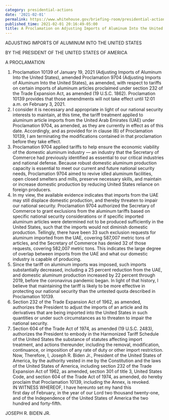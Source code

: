 ```yaml
---
category: presidential-actions
date: '2021-02-01'
permalink: https://www.whitehouse.gov/briefing-room/presidential-actions/2021/02/01/a-proclamation-on-adjusting-imports-of-aluminum-into-the-united-states/
published_time: 2021-02-01 20:16:49-05:00
title: A Proclamation on Adjusting Imports of Aluminum Into the United States
---
```

 
ADJUSTING IMPORTS OF ALUMINUM INTO THE UNITED STATES

BY THE PRESIDENT OF THE UNITED STATES OF AMERICA

A PROCLAMATION

1.  Proclamation 10139 of January 19, 2021 (Adjusting Imports of
    Aluminum Into the United States), amended Proclamation 9704
    (Adjusting Imports of Aluminum Into the United States), as amended,
    with respect to tariffs on certain imports of aluminum articles
    proclaimed under section 232 of the Trade Expansion Act, as amended
    (19 U.S.C. 1862). Proclamation 10139 provides that those amendments
    will not take effect until 12:01 a.m. on February 3, 2021.
2.  I consider it is necessary and appropriate in light of our national
    security interests to maintain, at this time, the tariff treatment
    applied to aluminum article imports from the United Arab Emirates
    (UAE) under Proclamation 9704, as amended, as they are currently in
    effect as of this date. Accordingly, and as provided for in
    clause (6) of Proclamation 10139, I am terminating the modifications
    contained in that proclamation before they take effect.
3.  Proclamation 9704 applied tariffs to help ensure the economic
    viability of the domestic aluminum industry — an industry that the
    Secretary of Commerce had previously identified as essential to our
    critical industries and national defense. Because robust domestic
    aluminum production capacity is essential to meet our current and
    future national security needs, Proclamation 9704 aimed to revive
    idled aluminum facilities, open closed smelters and mills, preserve
    necessary skills, and maintain or increase domestic production by
    reducing United States reliance on foreign producers.
4.  In my view, the available evidence indicates that imports from the
    UAE may still displace domestic production, and thereby threaten to
    impair our national security. Proclamation 9704 authorized the
    Secretary of Commerce to grant exclusions from the aluminum tariffs
    based on specific national security considerations or if specific
    imported aluminum articles were determined not to be produced
    sufficiently in the United States, such that the imports would not
    diminish domestic production. Tellingly, there have been 33 such
    exclusion requests for aluminum imported from the UAE, covering
    587,007 metric tons of articles, and the Secretary of Commerce has
    denied 32 of those requests, covering 582,007 metric tons. This
    indicates the large degree of overlap between imports from the UAE
    and what our domestic industry is capable of producing.
5.  Since the tariff on aluminum imports was imposed, such imports
    substantially decreased, including a 25 percent reduction from the
    UAE, and domestic aluminum production increased by 22 percent
    through 2019, before the coronavirus pandemic began. In light of
    that history, I believe that maintaining the tariff is likely to be
    more effective in protecting our national security than the untested
    quota described in Proclamation 10139.
6.  Section 232 of the Trade Expansion Act of 1962, as amended,
    authorizes the President to adjust the imports of an article and its
    derivatives that are being imported into the United States in such
    quantities or under such circumstances as to threaten to impair the
    national security.
7.  Section 604 of the Trade Act of 1974, as amended (19 U.S.C. 2483),
    authorizes the President to embody in the Harmonized Tariff Schedule
    of the United States the substance of statutes affecting import
    treatment, and actions thereunder, including the removal,
    modification, continuance, or imposition of any rate of duty or
    other import restriction.  
    Now, Therefore, I, Joseph R. Biden Jr., President of the United
    States of America, by the authority vested in me by the Constitution
    and the laws of the United States of America, including section 232
    of the Trade Expansion Act of 1962, as amended, section 301 of title
    3, United States Code, and section 604 of the Trade Act of 1974, as
    amended, do hereby proclaim that Proclamation 10139, including the
    Annex, is revoked.  
    IN WITNESS WHEREOF, I have hereunto set my hand this  
    first day of February, in the year of our Lord two thousand
    twenty-one, and of the Independence of the United States of America
    the two hundred and forty-fifth.

JOSEPH R. BIDEN JR.
